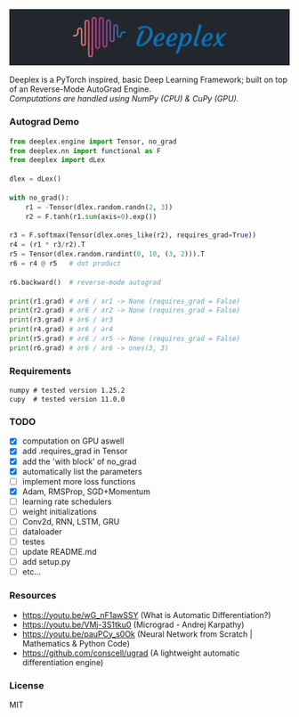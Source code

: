 <img src="images/banner.png">

Deeplex is a PyTorch inspired, basic Deep Learning Framework; built on top of an Reverse-Mode AutoGrad Engine.
<br>
<i>Computations are handled using NumPy (CPU) & CuPy (GPU).</i>

### Autograd Demo

```python
from deeplex.engine import Tensor, no_grad
from deeplex.nn import functional as F
from deeplex import dLex

dlex = dLex()

with no_grad():
    r1 = -Tensor(dlex.random.randn(2, 3))
    r2 = F.tanh(r1.sum(axis=0).exp())

r3 = F.softmax(Tensor(dlex.ones_like(r2), requires_grad=True))
r4 = (r1 * r3/r2).T
r5 = Tensor(dlex.random.randint(0, 10, (3, 2))).T
r6 = r4 @ r5   # dot product

r6.backward()  # reverse-mode autograd

print(r1.grad) # ∂r6 / ∂r1 -> None (requires_grad = False)
print(r2.grad) # ∂r6 / ∂r2 -> None (requires_grad = False)
print(r3.grad) # ∂r6 / ∂r3
print(r4.grad) # ∂r6 / ∂r4
print(r5.grad) # ∂r6 / ∂r5 -> None (requires_grad = False)
print(r6.grad) # ∂r6 / ∂r6 -> ones(3, 3)

```

### Requirements

```
numpy # tested version 1.25.2
cupy  # tested version 11.0.0
```

### TODO

- [x] computation on GPU aswell
- [x] add .requires_grad in Tensor
- [x] add the 'with block' of no_grad
- [x] automatically list the parameters
- [ ] implement more loss functions
- [x] Adam, RMSProp, SGD+Momentum
- [ ] learning rate schedulers
- [ ] weight initializations
- [ ] Conv2d, RNN, LSTM, GRU
- [ ] dataloader
- [ ] testes
- [ ] update README.md
- [ ] add setup.py
- [ ] etc...

### Resources

- https://youtu.be/wG_nF1awSSY (What is Automatic Differentiation?)
- https://youtu.be/VMj-3S1tku0 (Micrograd - Andrej Karpathy)
- https://youtu.be/pauPCy_s0Ok (Neural Network from Scratch | Mathematics & Python Code)
- https://github.com/conscell/ugrad (A lightweight automatic differentiation engine)

### License

MIT
